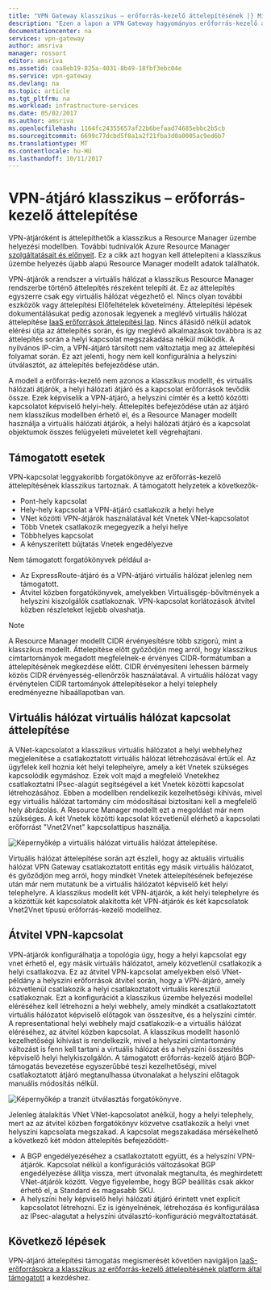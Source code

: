 ```yaml
---
title: "VPN Gateway klasszikus – erőforrás-kezelő áttelepítésének |} Microsoft Docs"
description: "Ezen a lapon a VPN Gateway hagyományos erőforrás-kezelő áttelepítése áttekintést nyújt."
documentationcenter: na
services: vpn-gateway
author: amsriva
manager: rossort
editor: amsriva
ms.assetid: caa8eb19-825a-4031-8b49-18fbf3ebc04e
ms.service: vpn-gateway
ms.devlang: na
ms.topic: article
ms.tgt_pltfrm: na
ms.workload: infrastructure-services
ms.date: 05/02/2017
ms.author: amsriva
ms.openlocfilehash: 1164fc24355657af22b6befaad74685ebbc2b5cb
ms.sourcegitcommit: 6699c77dcbd5f8a1a2f21fba3d0a0005ac9ed6b7
ms.translationtype: MT
ms.contentlocale: hu-HU
ms.lasthandoff: 10/11/2017
---
```

# <a name="vpn-gateway-classic-to-resource-manager-migration"></a>VPN-átjáró klasszikus – erőforrás-kezelő áttelepítése
VPN-átjáróként is áttelepíthetők a klasszikus a Resource Manager üzembe helyezési modellben. További tudnivalók Azure Resource Manager [szolgáltatásait és előnyeit](../azure-resource-manager/resource-group-overview.md). Ez a cikk azt hogyan kell áttelepíteni a klasszikus üzembe helyezés újabb alapú Resource Manager modellt adatok találhatók. 

VPN-átjárók a rendszer a virtuális hálózat a klasszikus Resource Manager rendszerbe történő áttelepítés részeként telepíti át. Ez az áttelepítés egyszerre csak egy virtuális hálózat végezhető el. Nincs olyan további eszközök vagy áttelepítési Előfeltételek követelmény. Áttelepítési lépések dokumentálásukat pedig azonosak legyenek a meglévő virtuális hálózat áttelepítése [IaaS erőforrások áttelepítési lap](../virtual-machines/windows/migration-classic-resource-manager-ps.md). Nincs állásidő nélkül adatok elérési útja az áttelepítés során, és így meglévő alkalmazások továbbra is az áttelepítés során a helyi kapcsolat megszakadása nélkül működik. A nyilvános IP-cím, a VPN-átjáró társított nem változtatja meg az áttelepítési folyamat során. Ez azt jelenti, hogy nem kell konfigurálnia a helyszíni útválasztót, az áttelepítés befejeződése után.  

A modell a erőforrás-kezelő nem azonos a klasszikus modellt, és virtuális hálózati átjárók, a helyi hálózati átjáró és a kapcsolat erőforrások tevődik össze. Ezek képviselik a VPN-átjáró, a helyszíni címtér és a kettő közötti kapcsolatot képviselő helyi-hely. Áttelepítés befejeződése után az átjáró nem klasszikus modellben érhető el, és a Resource Manager modellt használja a virtuális hálózati átjárók, a helyi hálózati átjáró és a kapcsolat objektumok összes felügyeleti műveletet kell végrehajtani.

## <a name="supported-scenarios"></a>Támogatott esetek
VPN-kapcsolat leggyakoribb forgatókönyve az erőforrás-kezelő áttelepítésének klasszikus tartoznak. A támogatott helyzetek a következők-

* Pont-hely kapcsolat
* Hely-hely kapcsolat a VPN-átjáró csatlakozik a helyi helye
* VNet közötti VPN-átjárók használatával két Vnetek VNet-kapcsolatot
* Több Vnetek csatlakozik megegyezik a helyi helye
* Többhelyes kapcsolat
* A kényszerített bújtatás Vnetek engedélyezve

Nem támogatott forgatókönyvek például a-  

* Az ExpressRoute-átjáró és a VPN-átjáró virtuális hálózat jelenleg nem támogatott.
* Átvitel közben forgatókönyvek, amelyekben Virtuálisgép-bővítmények a helyszíni kiszolgálók csatlakoznak. VPN-kapcsolat korlátozások átvitel közben részleteket lejjebb olvashatja.

> [!NOTE]
> A Resource Manager modellt CIDR érvényesítésre több szigorú, mint a klasszikus modellt. Áttelepítése előtt győződjön meg arról, hogy klasszikus címtartományok megadott megfelelnek-e érvényes CIDR-formátumban a áttelepítésének megkezdése előtt. CIDR érvényesíteni lehessen bármely közös CIDR érvényesség-ellenőrzők használatával. A virtuális hálózat vagy érvénytelen CIDR tartományok áttelepítésekor a helyi telephely eredményezne hibaállapotban van.
> 
> 

## <a name="vnet-to-vnet-connectivity-migration"></a>Virtuális hálózat virtuális hálózat kapcsolat áttelepítése
A VNet-kapcsolatot a klasszikus virtuális hálózatot a helyi webhelyhez megjelenítése a csatlakoztatott virtuális hálózat létrehozásával értük el. Az ügyfelek kell hoznia két helyi telephelyre, amely a két Vnetek szükséges kapcsolódik egymáshoz. Ezek volt majd a megfelelő Vnetekhez csatlakoztatni IPsec-alagút segítségével a két Vnetek közötti kapcsolat létrehozásához. Ebben a modellben rendelkezik kezelhetőségi kihívás, mivel egy virtuális hálózat tartomány cím módosításai biztosítani kell a megfelelő hely ábrázolás. A Resource Manager modellt ezt a megoldást már nem szükséges. A két Vnetek közötti kapcsolat közvetlenül elérhető a kapcsolati erőforrást "Vnet2Vnet" kapcsolattípus használja. 

![Képernyőkép a virtuális hálózat virtuális hálózat áttelepítése.](./media/vpn-gateway-migration/migration1.png)

Virtuális hálózat áttelepítése során azt észleli, hogy az aktuális virtuális hálózat VPN Gateway csatlakoztatott entitás egy másik virtuális hálózatot, és győződjön meg arról, hogy mindkét Vnetek áttelepítésének befejezése után már nem mutatunk be a virtuális hálózatot képviselő két helyi telephelyre. A klasszikus modellt két VPN-átjárók, a két helyi telephelyre és a közöttük két kapcsolatok alakította két VPN-átjárók és két kapcsolatok Vnet2Vnet típusú erőforrás-kezelő modellhez.

## <a name="transit-vpn-connectivity"></a>Átvitel VPN-kapcsolat
VPN-átjárók konfigurálhatja a topológia úgy, hogy a helyi kapcsolat egy vnet érhető el, egy másik virtuális hálózatot, amely közvetlenül csatlakozik a helyi csatlakozva. Ez az átvitel VPN-kapcsolat amelyekben első VNet-példány a helyszíni erőforrások átvitel során, hogy a VPN-átjáró, amely közvetlenül csatlakozik a helyi csatlakoztatott virtuális keresztül csatlakoznak. Ezt a konfigurációt a klasszikus üzembe helyezési modellel eléréséhez kell létrehozni a helyi webhely, amely mindkét a csatlakoztatott virtuális hálózatot képviselő előtagok van összesítve, és a helyszíni címtér. A representational helyi webhely majd csatlakozik-e a virtuális hálózat eléréséhez, az átvitel közben kapcsolat. A klasszikus modellt hasonló kezelhetőségi kihívást is rendelkezik, mivel a helyszíni címtartomány változást is fenn kell tartani a virtuális hálózat és a helyszíni összesítés képviselő helyi helykiszolgálón. A támogatott erőforrás-kezelő átjáró BGP-támogatás bevezetése egyszerűbbé teszi kezelhetőségi, mivel csatlakoztatott átjáró megtanulhassa útvonalakat a helyszíni előtagok manuális módosítás nélkül.

![Képernyőkép a tranzit útválasztás forgatókönyve.](./media/vpn-gateway-migration/migration2.png)

Jelenleg átalakítás VNet VNet-kapcsolatot anélkül, hogy a helyi telephely, mert az az átvitel közben forgatókönyv közvetve csatlakozik a helyi vnet helyszíni kapcsolata megszakad. A kapcsolat megszakadása mérsékelhető a következő két módon áttelepítés befejeződött- 

* A BGP engedélyezéséhez a csatlakoztatott együtt, és a helyszíni VPN-átjárók. Kapcsolat nélkül a konfigurációs változásokat BGP engedélyezése állítja vissza, mert útvonalak megtanulta, és meghirdetett VNet-átjárók között. Vegye figyelembe, hogy BGP beállítás csak akkor érhető el, a Standard és magasabb SKU.
* A helyszíni hely képviselő helyi hálózati átjáró érintett vnet explicit kapcsolatot létrehozni. Ez is igényelnének, létrehozása és konfigurálása az IPsec-alagutat a helyszíni útválasztó-konfiguráció megváltoztatását.

## <a name="next-steps"></a>Következő lépések
VPN-átjáró áttelepítési támogatás megismerését követően navigáljon [IaaS-erőforrásokra a klasszikus az erőforrás-kezelő áttelepítésének platform által támogatott](../virtual-machines/windows/migration-classic-resource-manager-ps.md) a kezdéshez.

